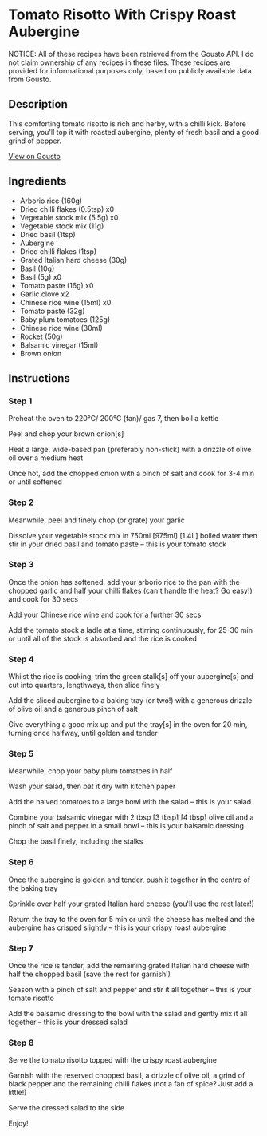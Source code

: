 # Tomato Risotto With Crispy Roast Aubergine

NOTICE: All of these recipes have been retrieved from the Gousto API. I do not claim ownership of any recipes in these files. These recipes are provided for informational purposes only, based on publicly available data from Gousto.

## Description

This comforting tomato risotto is rich and herby, with a chilli kick. Before serving, you'll top it with roasted aubergine, plenty of fresh basil and a good grind of pepper.

[View on Gousto](https://www.gousto.co.uk/recipes/cookbook/tomato-risotto-with-crispy-roast-aubergine)

## Ingredients

- Arborio rice (160g)
- Dried chilli flakes (0.5tsp) x0
- Vegetable stock mix (5.5g) x0
- Vegetable stock mix (11g)
- Dried basil (1tsp)
- Aubergine
- Dried chilli flakes (1tsp)
- Grated Italian hard cheese (30g)
- Basil (10g)
- Basil (5g) x0
- Tomato paste (16g) x0
- Garlic clove x2
- Chinese rice wine (15ml) x0
- Tomato paste (32g)
- Baby plum tomatoes (125g)
- Chinese rice wine (30ml)
- Rocket (50g)
- Balsamic vinegar (15ml)
- Brown onion

## Instructions


### Step 1

Preheat the oven to 220°C/ 200°C (fan)/ gas 7, then boil a kettle

Peel and chop your brown onion[s]

Heat a large, wide-based pan (preferably non-stick) with a drizzle of olive oil over a medium heat

Once hot, add the chopped onion with a pinch of salt and cook for 3-4 min or until softened


### Step 2

Meanwhile, peel and finely chop (or grate) your garlic

Dissolve your vegetable stock mix in 750ml <span class="text-purple">[975ml]</span> <span class="text-danger">[1.4L]</span> boiled water then stir in your dried basil and tomato paste – this is your tomato stock


### Step 3

Once the onion has softened, add your arborio rice to the pan with the chopped garlic and half your chilli flakes (can't handle the heat? Go easy!) and cook for 30 secs

Add your Chinese rice wine and cook for a further 30 secs

Add the tomato stock a ladle at a time, stirring continuously, for 25-30 min or until all of the stock is absorbed and the rice is cooked


### Step 4

Whilst the rice is cooking, trim the green stalk[s] off your aubergine[s] and cut into quarters, lengthways, then slice finely

Add the sliced aubergine to a baking tray (or two!) with a generous drizzle of olive oil and a generous pinch of salt

Give everything a good mix up and put the tray[s]<span class="text-danger"> </span>in the oven for 20 min, turning once halfway, until golden and tender


### Step 5

Meanwhile, chop your baby plum tomatoes in half

Wash your salad, then pat it dry with kitchen paper

Add the halved tomatoes to a large bowl with the salad – this is your salad

Combine your balsamic vinegar with 2 tbsp <span class="text-purple">[3 tbsp]</span><span class="text-danger"> [4 tbsp]</span> olive oil and a pinch of salt and pepper in a small bowl – this is your balsamic dressing

Chop the basil finely, including the stalks


### Step 6

Once the aubergine is golden and tender, push it together in the centre of the baking tray

Sprinkle over half your grated Italian hard cheese (you'll use the rest later!)

Return the tray to the oven for 5 min or until the cheese has melted and the aubergine has crisped slightly – this is your crispy roast aubergine


### Step 7

Once the rice is tender, add the remaining grated Italian hard cheese with half the chopped basil (save the rest for garnish!)

Season with a pinch of salt and pepper and stir it all together – this is your tomato risotto

Add the balsamic dressing to the bowl with the salad and gently mix it all together – this is your dressed salad

### Step 8

Serve the tomato risotto topped with the crispy roast aubergine

Garnish with the reserved chopped basil, a drizzle of olive oil, a grind of black pepper and the remaining chilli flakes (not a fan of spice? Just add a little!)

Serve the dressed salad to the side

Enjoy!

